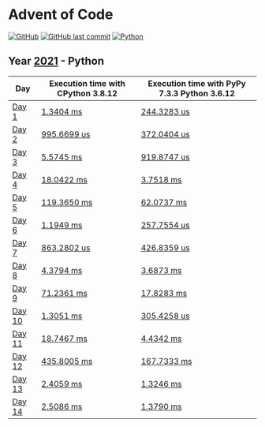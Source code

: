 # Advent of Code

[![GitHub](https://img.shields.io/github/license/Noettore/AdventOfCode)](../LICENSE)
[![GitHub last commit](https://img.shields.io/github/last-commit/Noettore/AdventOfCode)](https://github.com/Noettore/AdventOfCode/commit/master)
[![Python](https://github.com/Noettore/AdventOfCode/workflows/Python/badge.svg)](https://github.com/Noettore/AdventOfCode/actions?query=workflow%3APython)

## Year [2021](https://adventofcode.com/2021/) - Python

| Day                                            | Execution time with CPython 3.8.12             | Execution time with PyPy 7.3.3 Python 3.6.12   |
| ---------------------------------------------- | ---------------------------------------------- | ---------------------------------------------- |
| [Day 1](https://adventofcode.com/2021/day/1)   | [1.3404 ms](./solutions/day_01.py)             | [244.3283 us](./solutions/day_01.py)           |
| [Day 2](https://adventofcode.com/2021/day/2)   | [995.6699 us](./solutions/day_02.py)           | [372.0404 us](./solutions/day_02.py)           |
| [Day 3](https://adventofcode.com/2021/day/3)   | [5.5745 ms](./solutions/day_03.py)             | [919.8747 us](./solutions/day_03.py)           |
| [Day 4](https://adventofcode.com/2021/day/4)   | [18.0422 ms](./solutions/day_04.py)            | [3.7518 ms](./solutions/day_04.py)             |
| [Day 5](https://adventofcode.com/2021/day/5)   | [119.3650 ms](./solutions/day_05.py)           | [62.0737 ms](./solutions/day_05.py)            |
| [Day 6](https://adventofcode.com/2021/day/6)   | [1.1949 ms](./solutions/day_06.py)             | [257.7554 us](./solutions/day_06.py)           |
| [Day 7](https://adventofcode.com/2021/day/7)   | [863.2802 us](./solutions/day_07.py)           | [426.8359 us](./solutions/day_07.py)           |
| [Day 8](https://adventofcode.com/2021/day/8)   | [4.3794 ms](./solutions/day_08.py)             | [3.6873 ms](./solutions/day_08.py)             |
| [Day 9](https://adventofcode.com/2021/day/9)   | [71.2361 ms](./solutions/day_09.py)            | [17.8283 ms](./solutions/day_09.py)            |
| [Day 10](https://adventofcode.com/2021/day/10) | [1.3051 ms](./solutions/day_10.py)             | [305.4258 us](./solutions/day_10.py)           |
| [Day 11](https://adventofcode.com/2021/day/11) | [18.7467 ms](./solutions/day_11.py)            | [4.4342 ms](./solutions/day_11.py)             |
| [Day 12](https://adventofcode.com/2021/day/12) | [435.8005 ms](./solutions/day_12.py)           | [167.7333 ms](./solutions/day_12.py)           |
| [Day 13](https://adventofcode.com/2021/day/13) | [2.4059 ms](./solutions/day_13.py)             | [1.3246 ms](./solutions/day_13.py)             |
| [Day 14](https://adventofcode.com/2021/day/14) | [2.5086 ms](./solutions/day_14.py)             | [1.3790 ms](./solutions/day_14.py)             |
